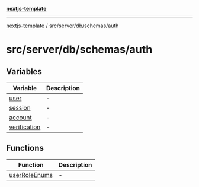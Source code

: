[**nextjs-template**](README.md)

---

[nextjs-template](README.md) / src/server/db/schemas/auth

# src/server/db/schemas/auth

## Variables

| Variable                                                            | Description |
| ------------------------------------------------------------------- | ----------- |
| [user](src.server.db.schemas.auth.Variable.user.md)                 | -           |
| [session](src.server.db.schemas.auth.Variable.session.md)           | -           |
| [account](src.server.db.schemas.auth.Variable.account.md)           | -           |
| [verification](src.server.db.schemas.auth.Variable.verification.md) | -           |

## Functions

| Function                                                              | Description |
| --------------------------------------------------------------------- | ----------- |
| [userRoleEnums](src.server.db.schemas.auth.Function.userRoleEnums.md) | -           |
